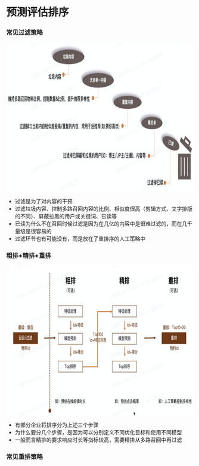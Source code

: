 # 预测评估排序
### 常见过滤策略

<img align="center"  width='800' height='400' src="picture/pipeline13.png"  />

- 过滤是为了对内容的干预 
- 过滤垃圾内容、控制多路召回内容的比例、相似度很高（剪辑方式、文字排版的不同）、屏蔽拉黑的用户或关键词、已读等
- 已读为什么不在召回时候过滤是因为在几亿的内容中是很难过滤的，而在几千量级是很容易的
- 过滤环节也有可能没有，而是放在了重排序的人工策略中

### 粗排+精排+重排

<img align="center"  width='800' height='400' src="picture/pipeline14.png"  />

- 有部分企业将排序分为上述三个步骤
- 为什么要分几个步骤，是因为可以分别定义不同优化目标和使用不同模型
- 一般而言精排的要求响应时长等指标较高，需要精排从多路召回中再过滤

### 常见重排策略